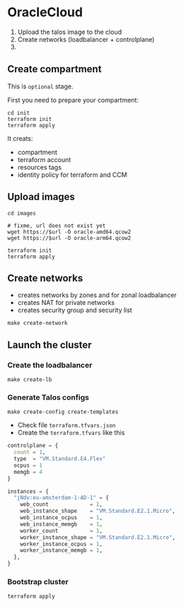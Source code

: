 # OracleCloud

1. Upload the talos image to the cloud
2. Create networks (loadbalancer + controlplane)
3.

## Create compartment

This is ``optional`` stage.

First you need to prepare your compartment:

```shell
cd init
terraform init
terraform apply
```

It creats:

* compartment
* terraform account
* resources tags
* identity policy for terraform and CCM

## Upload images

```shell
cd images

# fixme, url does not exist yet
wget https://$url -O oracle-amd64.qcow2
wget https://$url -O oracle-arm64.qcow2

terraform init
terraform apply
```

## Create networks

* creates networks by zones and for zonal loadbalancer
* creates NAT for private networks
* creates security group and security list

```shell
make create-network
```

## Launch the cluster

### Create the loadbalancer

```shell
make create-lb
```

### Generate Talos configs

```shell
make create-config create-templates
```

* Check file ```terraform.tfvars.json```
* Create the ```terraform.tfvars``` like this

```tf
controlplane = {
  count = 1,
  type  = "VM.Standard.E4.Flex"
  ocpus = 1
  memgb = 4
}

instances = {
  "jNdv:eu-amsterdam-1-AD-1" = {
    web_count             = 1,
    web_instance_shape    = "VM.Standard.E2.1.Micro",
    web_instance_ocpus    = 1,
    web_instance_memgb    = 1,
    worker_count          = 1,
    worker_instance_shape = "VM.Standard.E2.1.Micro",
    worker_instance_ocpus = 1,
    worker_instance_memgb = 1,
  },
}
```

### Bootstrap cluster

```shell
terraform apply
```
